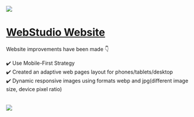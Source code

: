 ![](https://github.com/daria-hryshchenko/goit-markup-hw-08/blob/main/images/project_img/hero_section.png)
 
 # [WebStudio Website](https://daria-hryshchenko.github.io/WebStudio-Site/)
 Website improvements have been made :point_down:
 
 :heavy_check_mark: Use Mobile-First Strategy
 <br>
 :heavy_check_mark: Created an adaptive web pages layout for phones/tablets/desktop
 <br>
 :heavy_check_mark: Dynamic responsive images using formats webp  and jpg(different image size, device pixel ratio)
 <br>
 <br>
 <br>
 ![](https://github.com/daria-hryshchenko/goit-markup-hw-08/blob/main/images/project_img/screen_all.png)
 
